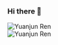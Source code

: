 ### Hi there 👋

<img align="middle" src="https://github-readme-stats.vercel.app/api?username=wtffqbpl&count_private=true&show_icons=true&theme=apprentice" alt="Yuanjun Ren" />


<br />

<img align="middle" src="https://github-readme-stats.vercel.app/api/top-langs/?username=wtffqbpl&layout=compact&theme=apprentice" alt="Yuanjun Ren" />

<br />

